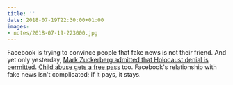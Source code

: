 ```yaml
---
title: ''
date: 2018-07-19T22:30:00+01:00
images:
- notes/2018-07-19-223000.jpg
---
```

Facebook is trying to convince people that fake news is not their friend. And yet only yesterday, [Mark Zuckerberg admitted that Holocaust denial is permitted](https://www.recode.net/2018/7/18/17575156/mark-zuckerberg-interview-facebook-recode-kara-swisher#zpnLbz). [Child abuse gets a free pass](https://www.bbc.co.uk/news/technology-44859407) too. Facebook's relationship with fake news isn't complicated; if it pays, it stays.
